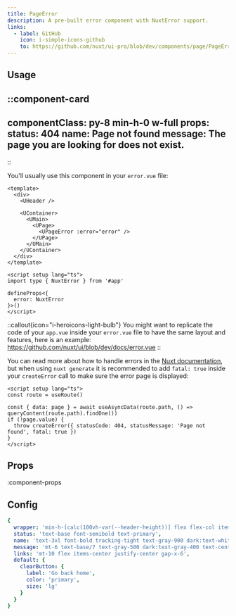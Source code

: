 ```yaml
---
title: PageError
description: A pre-built error component with NuxtError support.
links:
  - label: GitHub
    icon: i-simple-icons-github
    to: https://github.com/nuxt/ui-pro/blob/dev/components/page/PageError.vue
---
```


## Usage

::component-card
---
componentClass: py-8 min-h-0 w-full
props:
  status: 404
  name: Page not found
  message: The page you are looking for does not exist.
---
::

You'll usually use this component in your `error.vue` file:

```vue [error.vue]
<template>
  <div>
    <UHeader />

    <UContainer>
      <UMain>
        <UPage>
          <UPageError :error="error" />
        </UPage>
      </UMain>
    </UContainer>
  </div>
</template>

<script setup lang="ts">
import type { NuxtError } from '#app'

defineProps<{
  error: NuxtError
}>()
</script>
```

::callout{icon="i-heroicons-light-bulb"}
You might want to replicate the code of your `app.vue` inside your `error.vue` file to have the same layout and features, here is an example: https://github.com/nuxt/ui/blob/dev/docs/error.vue
::

You can read more about how to handle errors in the [Nuxt documentation](https://nuxt.com/docs/getting-started/error-handling#error-page), but when using `nuxt generate` it is recommended to add `fatal: true` inside your `createError` call to make sure the error page is displayed:

```vue [pages/\[...slug\\].vue]
<script setup lang="ts">
const route = useRoute()

const { data: page } = await useAsyncData(route.path, () => queryContent(route.path).findOne())
if (!page.value) {
  throw createError({ statusCode: 404, statusMessage: 'Page not found', fatal: true })
}
</script>
```

## Props

:component-props

## Config

```yml
{
  wrapper: 'min-h-[calc(100vh-var(--header-height))] flex flex-col items-center justify-center',
  status: 'text-base font-semibold text-primary',
  name: 'text-3xl font-bold tracking-tight text-gray-900 dark:text-white sm:text-5xl',
  message: 'mt-6 text-base/7 text-gray-500 dark:text-gray-400 text-center',
  links: 'mt-10 flex items-center justify-center gap-x-6',
  default: {
    clearButton: {
      label: 'Go back home',
      color: 'primary',
      size: 'lg'
    }
  }
}
```
